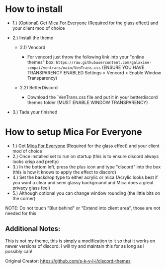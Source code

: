 # How to install

- 1.) (Optional) Get [Mica For Everyone](https://github.com/MicaForEveryone/MicaForEveryone) (Required for the glass effect) and your client mod of choice

- 2.) Install the theme
  
  - 2.1) Vencord
   
    - For vencord just throw the following link into your "online themes" box: `https://raw.githubusercontent.com/galaxine-senpai/ventrans/main/VenTrans.css` (ENSURE YOU HAVE TRANSPARENCY ENABLED Settings > Vencord > Enable Window Transparency)
  
  - 2.2) BetterDiscord
    
    - Download the `VenTrans.css file and put it in your betterdiscord themes folder (MUST ENABLE WINDOW TRANSPARENCY)

- 3.) Tada your finished

# How to setup Mica For Everyone

- 1.) Get [Mica For Everyone](https://github.com/MicaForEveryone/MicaForEveryone) (Required for the glass effect) and your client mod of choice
- 2.) Once installed set to run on startup (this is to ensure discord always looks crisp and pretty)
- 3.) In the bottom left, press the plus icon and type "discord" into the box (this is how it knows to apply the effect to discord)
- 4.) Set the backdrop type to either acrylic or mica (Acrylic looks best if you want a clear and semi glassy background and Mica does a great privacy glass feel)
- 5.) Although optional you can change window rounding (the little bits on the corner)

NOTE: Do not touch "Blur behind" or "Extend into client area", those are not needed for this

## Additional Notes:

This is not my theme, this is simply a modification to it so that it works on newer versions of discord. I will try and maintain this for as long as I possibly can!

Original Creator: https://github.com/s-k-y-l-i/discord-themes
